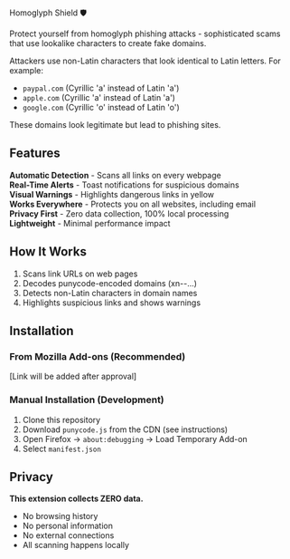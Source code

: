 Homoglyph Shield 🛡️

Protect yourself from homoglyph phishing attacks - sophisticated scams that use lookalike characters to create fake domains.


Attackers use non-Latin characters that look identical to Latin letters. For example:
- `pаypal.com` (Cyrillic 'а' instead of Latin 'a')
- `аpple.com` (Cyrillic 'а' instead of Latin 'a')
- `gооgle.com` (Cyrillic 'о' instead of Latin 'o')

These domains look legitimate but lead to phishing sites.

## Features

**Automatic Detection** - Scans all links on every webpage  
**Real-Time Alerts** - Toast notifications for suspicious domains  
**Visual Warnings** - Highlights dangerous links in yellow  
**Works Everywhere** - Protects you on all websites, including email  
**Privacy First** - Zero data collection, 100% local processing  
**Lightweight** - Minimal performance impact  

## How It Works

1. Scans link URLs on web pages
2. Decodes punycode-encoded domains (xn--...)
3. Detects non-Latin characters in domain names
4. Highlights suspicious links and shows warnings

## Installation

### From Mozilla Add-ons (Recommended)
[Link will be added after approval]

### Manual Installation (Development)
1. Clone this repository
2. Download `punycode.js` from the CDN (see instructions)
3. Open Firefox → `about:debugging` → Load Temporary Add-on
4. Select `manifest.json`

## Privacy

**This extension collects ZERO data.**
- No browsing history
- No personal information  
- No external connections
- All scanning happens locally
